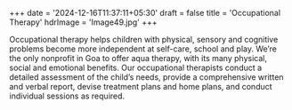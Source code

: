 +++
date = '2024-12-16T11:37:11+05:30'
draft = false
title = 'Occupational Therapy'
hdrImage = 'Image49.jpg'
+++

Occupational therapy helps children with physical, sensory and cognitive problems become more independent at self-care, school and play. We’re the only nonprofit in Goa to offer aqua therapy, with its many physical, social and emotional benefits. Our occupational therapists conduct a detailed assessment of the child’s needs, provide a comprehensive written and verbal report, devise treatment plans and home plans, and conduct individual sessions as required.
